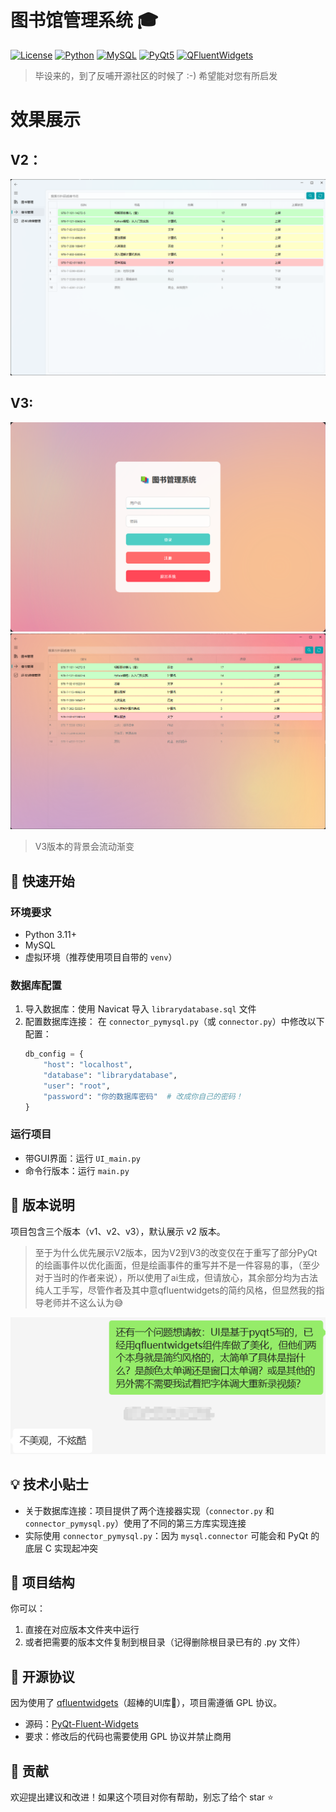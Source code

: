 # 图书馆管理系统 🎓

[![License](https://img.shields.io/badge/License-GPL--3.0-blue.svg)](https://www.gnu.org/licenses/gpl-3.0.html)
[![Python](https://img.shields.io/badge/Python-3.11+-blue?logo=python&logoColor=white)](https://www.python.org/)
[![MySQL](https://img.shields.io/badge/MySQL-8.0+-orange?logo=mysql&logoColor=white)](https://www.mysql.com/)
[![PyQt5](https://img.shields.io/badge/PyQt-5-green?logo=qt&logoColor=white)](https://www.riverbankcomputing.com/software/pyqt/)
[![QFluentWidgets](https://img.shields.io/badge/QFluentWidgets-latest-purple)](https://qfluentwidgets.com/)


> 毕设来的，到了反哺开源社区的时候了 :-) 希望能对您有所启发

# 效果展示

## V2：
![V2](readme_img/Snipaste_V2.png)

## V3:
![V3_1](readme_img/Snipaste_V3_1.png)
![V3_2](readme_img/Snipaste_V3_2.png)
> V3版本的背景会流动渐变


## 🚀 快速开始

### 环境要求
- Python 3.11+
- MySQL
- 虚拟环境（推荐使用项目自带的 `venv`）

### 数据库配置
1. 导入数据库：使用 Navicat 导入 `librarydatabase.sql` 文件
2. 配置数据库连接：
   在 `connector_pymysql.py`（或 `connector.py`）中修改以下配置：
   ```python
   db_config = {
       "host": "localhost",
       "database": "librarydatabase",
       "user": "root",
       "password": "你的数据库密码"  # 改成你自己的密码！
   }
   ```

### 运行项目
- 带GUI界面：运行 `UI_main.py`
- 命令行版本：运行 `main.py`

## 🌟 版本说明
项目包含三个版本（v1、v2、v3），默认展示 v2 版本。

> 至于为什么优先展示V2版本，因为V2到V3的改变仅在于重写了部分PyQt的绘画事件以优化画面，但是绘画事件的重写并不是一件容易的事，（至少对于当时的作者来说），所以使用了ai生成，但请放心，其余部分均为古法纯人工手写，尽管作者及其中意qfluentwidgets的简约风格，但显然我的指导老师并不这么认为😅

![不美观，不炫酷](readme_img/Snipaste_WeChat.png)

## 💡 技术小贴士
- 关于数据库连接：项目提供了两个连接器实现（`connector.py` 和 `connector_pymysql.py`）使用了不同的第三方库实现连接
- 实际使用 `connector_pymysql.py`：因为 `mysql.connector` 可能会和 PyQt 的底层 C 实现起冲突

## 📂 项目结构
你可以：
1. 直接在对应版本文件夹中运行
2. 或者把需要的版本文件复制到根目录（记得删除根目录已有的 .py 文件）

## 📝 开源协议
因为使用了 [qfluentwidgets](https://qfluentwidgets.com/)（超棒的UI库🥵），项目需遵循 GPL 协议。
- 源码：[PyQt-Fluent-Widgets](https://github.com/zhiyiYo/PyQt-Fluent-Widgets)
- 要求：修改后的代码也需要使用 GPL 协议并禁止商用

## 🤝 贡献
欢迎提出建议和改进！如果这个项目对你有帮助，别忘了给个 star ⭐
